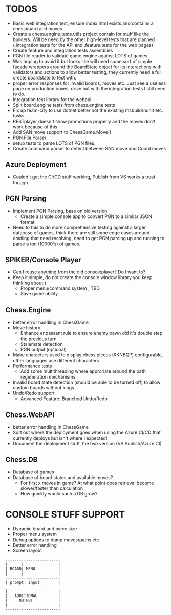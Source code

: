 # TODOS
* Basic web integration test, ensure index.html exists and contains a chessboard and moves
* Create a chess.engine.tests.utils project contain for stuff like the builders. Will be need by the other high-level tests that are planned (.integration.tests for the API and .feature.tests for the web pages)
* Create feature and integration tests assemblies
* PGN file reader to validate game engine against LOTS of games
* Was hoping to avoid it but looks like will need some sort of simple facade wrappers around the BoardState object for its interactions with validators and actions to allow better testing, they currently need a full create boardstate to test with.
* proper error responses for invalid boards, moves etc. Just see a useless page on production boxes, drive out with the integration tests I still need to do.
* Integration test library for the webapi
* Split board.engine tests from chess.engine.tests
* Fix up team-city to use dotnet better not the existing msbuild/nunit etc. tasks
* RESTplayer doesn't show promotions properly and the moves don't work because of this
* Add SAN move support to ChessGame.Move()
* PGN File Parser
* setup tests to parse LOTS of PGN files.
* Create command parser to detect between SAN move and Coord moves

## Azure Deployment
* Couldn't get the CI/CD stuff working, Publish from VS works a treat though


## PGN Parsing
* Implement PGN Parsing, base on old version
  * Create a simple console app to convert PGN to a similar JSON format
* Need to this to do more comprehensive testing against a larger database of games, think there are still some edge cases around castling that need resolving, need to get PGN parsing up and running to parse a ton (10000's) of games.

## SPIKER/Console Player
* Can I reuse anything from the old consoleplayer? Do I want to?
* Keep it simple, do not create the console window library you keep thinking about:)
	* Proper menu/command system , TBD
	* Save game ability

## Chess.Engine
* better error handling in ChessGame
* Move history
	* Enhance enpassant rule to ensure enemy pawn did it's double step the previous turn
	* Stalemate detection
	* PGN output (optional)
* Make characters used to display chess pieces (RKNBQP) configurable, other languages use different characters
* Performance tests
	* Add some multithreading where approriate around the path regeneration mechanisms
* Invalid board state detection (should be able to be turned off) to allow custom boards without kings
* Undo/Redo support
	* Advanced Feature: Branched Undo/Redo

## Chess.WebAPI
* better error handling in ChessGame
* Sort out where the deployment goes when using the Azure CI/CD that currently deploys but isn't where I expected!
* Document the deployment stuff, the two version (VS Publish/Azure CI)

## Chess.DB
* Database of games
* Database of board states and available moves? 
  * For first x moves in game? At what point does retrieval become slower/faster than calculation
  * How quickly would such a DB grow?


# CONSOLE STUFF SUPPORT

* Dynamic board and piece size
* Proper menu system
*	Debug options to dump moves/paths etc.
* Better error handling
* Screen layout
```
------------------------
|      |               |
| BOARD| MENU          |
|      |               |
------------------------
| prompt: input        |
------------------------
|                      |
|   ADDITIONAL         |
|     OUTPUT           |
|                      |
------------------------
```